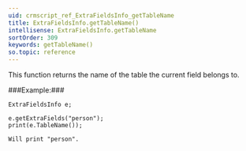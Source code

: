 ```yaml
---
uid: crmscript_ref_ExtraFieldsInfo_getTableName
title: ExtraFieldsInfo.getTableName()
intellisense: ExtraFieldsInfo.getTableName
sortOrder: 309
keywords: getTableName()
so.topic: reference
---
```



This function returns the name of the table the current field belongs to.





###Example:###
    
    ExtraFieldsInfo e;
    
    e.getExtraFields("person");
    print(e.TableName());
    
    Will print "person".


